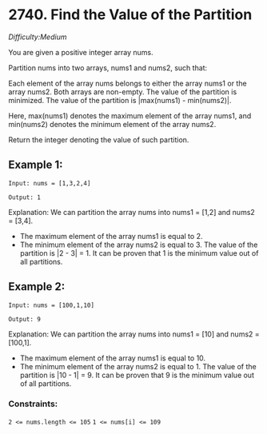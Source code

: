 # 2740. Find the Value of the Partition
_Difficulty:Medium_

You are given a positive integer array nums.

Partition nums into two arrays, nums1 and nums2, such that:

Each element of the array nums belongs to either the array nums1 or the array nums2.
Both arrays are non-empty.
The value of the partition is minimized.
The value of the partition is |max(nums1) - min(nums2)|.

Here, max(nums1) denotes the maximum element of the array nums1, and min(nums2) denotes the minimum element of the array nums2.

Return the integer denoting the value of such partition.

 

## Example 1:

`Input: nums = [1,3,2,4]`

`Output: 1`

Explanation: We can partition the array nums into nums1 = [1,2] and nums2 = [3,4].
- The maximum element of the array nums1 is equal to 2.
- The minimum element of the array nums2 is equal to 3.
The value of the partition is |2 - 3| = 1. 
It can be proven that 1 is the minimum value out of all partitions.

## Example 2:

`Input: nums = [100,1,10]`

`Output: 9`

Explanation: We can partition the array nums into nums1 = [10] and nums2 = [100,1].
- The maximum element of the array nums1 is equal to 10.
- The minimum element of the array nums2 is equal to 1.
The value of the partition is |10 - 1| = 9.
It can be proven that 9 is the minimum value out of all partitions.
 

### Constraints:

`2 <= nums.length <= 105`
`1 <= nums[i] <= 109`
